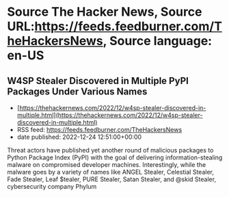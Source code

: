 # Source The Hacker News, Source URL:https://feeds.feedburner.com/TheHackersNews, Source language: en-US

## W4SP Stealer Discovered in Multiple PyPI Packages Under Various Names
 - [https://thehackernews.com/2022/12/w4sp-stealer-discovered-in-multiple.html](https://thehackernews.com/2022/12/w4sp-stealer-discovered-in-multiple.html)
 - RSS feed: https://feeds.feedburner.com/TheHackersNews
 - date published: 2022-12-24 12:51:00+00:00

Threat actors have published yet another round of malicious packages to Python Package Index (PyPI) with the goal of delivering information-stealing malware on compromised developer machines.
Interestingly, while the malware goes by a variety of names like ANGEL Stealer, Celestial Stealer, Fade Stealer, Leaf $tealer, PURE Stealer, Satan Stealer, and @skid Stealer, cybersecurity company Phylum
